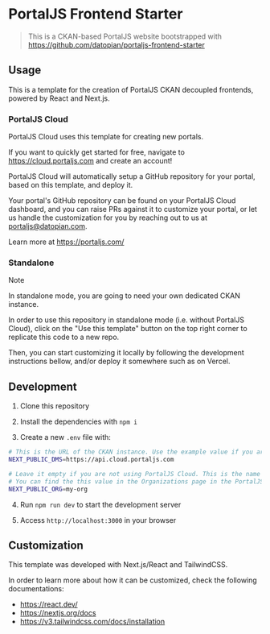 # PortalJS Frontend Starter

> This is a CKAN-based PortalJS website bootstrapped with https://github.com/datopian/portaljs-frontend-starter

## Usage

This is a template for the creation of PortalJS CKAN decoupled frontends, powered by React and Next.js. 

### PortalJS Cloud

PortalJS Cloud uses this template for creating new portals.

If you want to quickly get started for free, navigate to https://cloud.portaljs.com and create an account!

PortalJS Cloud will automatically setup a GitHub repository for your portal, based on this template, and deploy it.

Your portal's GitHub repository can be found on your PortalJS Cloud dashboard, and you can raise PRs against it to customize your portal, or let us handle the customization for you by reaching out to us at portaljs@datopian.com.

Learn more at https://portaljs.com/

### Standalone

> [!note]
> In standalone mode, you are going to need your own dedicated CKAN instance.

In order to use this repository in standalone mode (i.e. without PortalJS Cloud), click on the "Use this template" button on the top right corner to replicate this code to a new repo.

Then, you can start customizing it locally by following the development instructions bellow, and/or deploy it somewhere such as on Vercel.

## Development

1) Clone this repository

2) Install the dependencies with `npm i`

3) Create a new `.env` file with:

```bash
# This is the URL of the CKAN instance. Use the example value if you are using PortalJS Cloud.
NEXT_PUBLIC_DMS=https://api.cloud.portaljs.com 

# Leave it empty if you are not using PortalJS Cloud. This is the name of the main organization for your portal in PortalJS Cloud. 
# You can find the this value in the Organizations page in the PortalJS Cloud dashboard.
NEXT_PUBLIC_ORG=my-org 
```

4) Run `npm run dev` to start the development server

5) Access `http://localhost:3000` in your browser

## Customization

This template was developed with Next.js/React and TailwindCSS. 

In order to learn more about how it can be customized, check the following documentations:

- https://react.dev/
- https://nextjs.org/docs
- https://v3.tailwindcss.com/docs/installation


